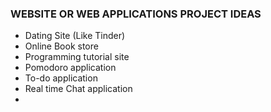 ### WEBSITE OR WEB APPLICATIONS PROJECT IDEAS ###

- Dating Site (Like Tinder)
- Online Book store
- Programming tutorial site
- Pomodoro application
- To-do application
- Real time Chat application
-
